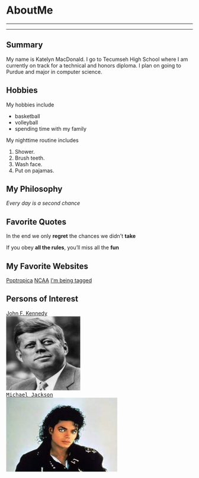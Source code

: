 # AboutMe
---
---
## Summary

[I have a new home]: https://theuselessweb.site/.com/ducksarethebest

My name is Katelyn MacDonald. I go to Tecumseh High School where I am currently on track for a technical and honors diploma. I plan on going to Purdue and major in computer science. 

[1]: https://www.history.com/topics/us-presidents/john-f-kennedy
[2]: https://www.britannica.com/biography/Michael-Jackson

Hobbies
-

My hobbies include

- basketball
- volleyball
- spending time with my family

My nighttime routine includes

1. Shower.
2. Brush teeth.
3. Wash face.
4. Put on pajamas. 

## My Philosophy

*Every day is a second chance*

## Favorite Quotes

In the end we only **regret** the chances we didn't **take**

If you obey __all the rules__, you’ll miss all the **fun**

## My Favorite Websites

[Poptropica](https://www.poptropica.com/)
[NCAA](https://www.espn.com/mens-college-basketball/team/_/id/84/indiana-hoosiers "Indiana Hoosiers")
[I'm being tagged][I have a NEW HOME]

## Persons of Interest

[John F. Kennedy][1]<br>
<kbd>
<img src="JohnFKennedy.jpg" height="200px" width="200px">
  </kdb><br>
[Michael Jackson][2]<br>
<kbd>
<img src="Michael Jackson.jpg" height="200px" width="300px"></kbd>


